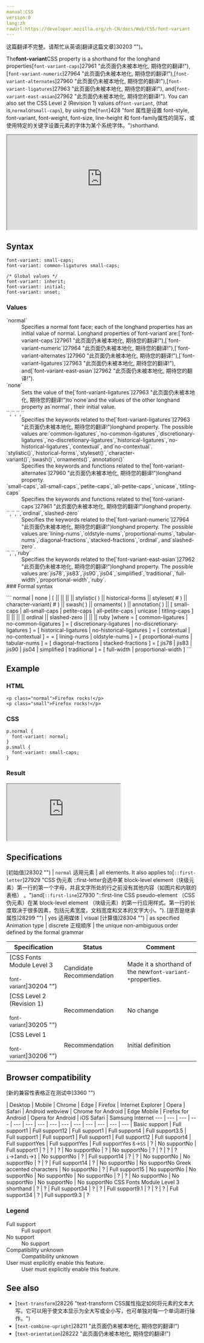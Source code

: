 ```yaml
---
manual:CSS
version:0
lang:zh
rawUrl:https://developer.mozilla.org/zh-CN/docs/Web/CSS/font-variant
---
```




这篇翻译不完整。请帮忙从英语[翻译这篇文章]30203 "")。






The**font-variant**CSS property is a shorthand for the longhand properties[`font-variant-caps`]27961 "此页面仍未被本地化, 期待您的翻译!"),[`font-variant-numeric`]27964 "此页面仍未被本地化, 期待您的翻译!"),[`font-variant-alternates`]27960 "此页面仍未被本地化, 期待您的翻译!"),[`font-variant-ligatures`]27963 "此页面仍未被本地化, 期待您的翻译!"), and[`font-variant-east-asian`]27962 "此页面仍未被本地化, 期待您的翻译!"). You can also set the CSS Level 2 (Revision 1) values of`font-variant`, (that is,`normal`or`small-caps`), by using the[`font`]428 "font 属性是设置 font-style, font-variant, font-weight, font-size, line-height 和 font-family属性的简写，或使用特定的关键字设置元素的字体为某个系统字体。")shorthand.

<iframe src='https://interactive-examples.mdn.mozilla.net/pages/css/font-variant.html' width='100%' height='250'></iframe>

## Syntax<a name="Syntax"></a>

```
font-variant: small-caps;
font-variant: common-ligatures small-caps;

/* Global values */
font-variant: inherit;
font-variant: initial;
font-variant: unset;
```

### Values<a name="Values"></a>
<dl><dt id=''>`normal`</dt><dd>Specifies a normal font face; each of the longhand properties has an initial value of normal. Longhand properties of`font-variant`are:[`font-variant-caps`]27961 "此页面仍未被本地化, 期待您的翻译!"),[`font-variant-numeric`]27964 "此页面仍未被本地化, 期待您的翻译!"),[`font-variant-alternates`]27960 "此页面仍未被本地化, 期待您的翻译!"),[`font-variant-ligatures`]27963 "此页面仍未被本地化, 期待您的翻译!"), and[`font-variant-east-asian`]27962 "此页面仍未被本地化, 期待您的翻译!").</dd><dt id=''>`none`</dt><dd>Sets the value of the[`font-variant-ligatures`]27963 "此页面仍未被本地化, 期待您的翻译!")to`none`and the values of the other longhand property as`normal`, their initial value.</dd><dt id=''>`<common-lig-values>`,`<discretionary-lig-values>`,`<historical-lig-values>`,`<contextual-alt-values>`</dt><dd>Specifies the keywords related to the[`font-variant-ligatures`]27963 "此页面仍未被本地化, 期待您的翻译!")longhand property. The possible values are:`common-ligatures`,`no-common-ligatures`,`discretionary-ligatures`,`no-discretionary-ligatures`,`historical-ligatures`,`no-historical-ligatures`,`contextual`, and`no-contextual`.</dd><dt id=''>`stylistic()`,`historical-forms`,`styleset()`,`character-variant()`,`swash()`,`ornaments()`,`annotation()`</dt><dd>Specifies the keywords and functions related to the[`font-variant-alternates`]27960 "此页面仍未被本地化, 期待您的翻译!")longhand property.</dd><dt id=''>`small-caps`,`all-small-caps`,`petite-caps`,`all-petite-caps`,`unicase`,`titling-caps`</dt><dd>Specifies the keywords and functions related to the[`font-variant-caps`]27961 "此页面仍未被本地化, 期待您的翻译!")longhand property.</dd><dt id=''>`<numeric-figure-values>`,`<numeric-spacing-values>`,`<numeric-fraction-values>`,`ordinal`,`slashed-zero`</dt><dd>Specifies the keywords related to the[`font-variant-numeric`]27964 "此页面仍未被本地化, 期待您的翻译!")longhand property. The possible values are:`lining-nums`,`oldstyle-nums`,`proportional-nums`,`tabular-nums`,`diagonal-fractions`,`stacked-fractions`,`ordinal`, and`slashed-zero`.</dd><dt id=''>`<east-asian-variant-values>`,`<east-asian-width-values>`,`ruby`</dt><dd>Specifies the keywords related to the[`font-variant-east-asian`]27962 "此页面仍未被本地化, 期待您的翻译!")longhand property. The possible values are:`jis78`,`jis83`,`jis90`,`jis04`,`simplified`,`traditional`,`full-width`,`proportional-width`,`ruby`.</dd><dt id=''>
### Formal syntax<a name="Formal_syntax"></a>
</dt></dl>
```
normal | none | [ <common-lig-values> || <discretionary-lig-values> || <historical-lig-values> || <contextual-alt-values> || stylistic( <feature-value-name> ) || historical-forms || styleset( <feature-value-name># ) || character-variant( <feature-value-name># ) || swash( <feature-value-name> ) || ornaments( <feature-value-name> ) || annotation( <feature-value-name> ) || [ small-caps | all-small-caps | petite-caps | all-petite-caps | unicase | titling-caps ] || <numeric-figure-values> || <numeric-spacing-values> || <numeric-fraction-values> || ordinal || slashed-zero || <east-asian-variant-values> || <east-asian-width-values> || ruby ]where <common-lig-values> = [ common-ligatures | no-common-ligatures ]<discretionary-lig-values> = [ discretionary-ligatures | no-discretionary-ligatures ]<historical-lig-values> = [ historical-ligatures | no-historical-ligatures ]<contextual-alt-values> = [ contextual | no-contextual ]<feature-value-name> = <custom-ident><numeric-figure-values> = [ lining-nums | oldstyle-nums ]<numeric-spacing-values> = [ proportional-nums | tabular-nums ]<numeric-fraction-values> = [ diagonal-fractions | stacked-fractions ]<east-asian-variant-values> = [ jis78 | jis83 | jis90 | jis04 | simplified | traditional ]<east-asian-width-values> = [ full-width | proportional-width ]
```

## Example<a name="Example"></a>

### HTML<a name="HTML"></a>

```
<p class="normal">Firefox rocks!</p>
<p class="small">Firefox rocks!</p>
```

### CSS<a name="CSS"></a>

```
p.normal {
  font-variant: normal;
}
p.small {
  font-variant: small-caps;
}
```

### Result<a name="Result"></a>


<iframe src='https://mdn.mozillademos.org/zh-CN/docs/Web/CSS/font-variant$samples/Example?revision=1369800' width='null' height='null'></iframe>



## Specifications<a name="Specifications"></a>

[初始值]28302 "") | `normal` 
适用元素 | all elements. It also applies to[`::first-letter`]27929 "CSS 伪元素 ::first-letter会选中某 block-level element（块级元素）第一行的第一个字母，并且文字所处的行之前没有其他内容（如图片和内联的表格） 。")and[`::first-line`]27930 "::first-line CSS pseudo-element （CSS伪元素）在某 block-level element （块级元素）的第一行应用样式。第一行的长度取决于很多因素，包括元素宽度，文档宽度和文本的文字大小。"). 
[是否是继承属性]28299 "") | yes 
适用媒体 | visual 
[计算值]28304 "") | as specified 
Animation type | discrete 
正规顺序 | the unique non-ambiguous order defined by the formal grammar 


Specification | Status | Comment 
 ---  |  ---  |  ---  | 
[CSS Fonts Module Level 3<br></br><small>font-variant</small>]30204 "") | Candidate Recommendation | Made it a shorthand of the new`font-variant-*`properties. 
[CSS Level 2 (Revision 1)<br></br><small>font-variant</small>]30205 "") | Recommendation | No change 
[CSS Level 1<br></br><small>font-variant</small>]30206 "") | Recommendation | Initial definition 


## Browser compatibility<a name="Browser_compatibility"></a>
[新的兼容性表格正在测试中<i></i>]3360 "")

 | <abbr>Desktop<i></i></abbr> | <abbr>Mobile<i></i></abbr> 
 | <abbr>Chrome<i></i></abbr> | <abbr>Edge<i></i></abbr> | <abbr>Firefox<i></i></abbr> | <abbr>Internet Explorer<i></i></abbr> | <abbr>Opera<i></i></abbr> | <abbr>Safari<i></i></abbr> | <abbr>Android webview<i></i></abbr> | <abbr>Chrome for Android<i></i></abbr> | <abbr>Edge Mobile<i></i></abbr> | <abbr>Firefox for Android<i></i></abbr> | <abbr>Opera for Android<i></i></abbr> | <abbr>iOS Safari<i></i></abbr> | <abbr>Samsung Internet<i></i></abbr> 
 ---  |  ---  |  ---  |  ---  |  ---  |  ---  |  ---  |  ---  |  ---  |  ---  |  ---  |  ---  |  ---  |  ---  | 
Basic support | <abbr>Full support</abbr>1 | <abbr>Full support</abbr>12 | <abbr>Full support</abbr>1 | <abbr>Full support</abbr>4 | <abbr>Full support</abbr>3.5 | <abbr>Full support</abbr>1 | <abbr>Full support</abbr>1 | <abbr>Full support</abbr>1 | <abbr>Full support</abbr>12 | <abbr>Full support</abbr>4 | <abbr>Full support</abbr>Yes | <abbr>Full support</abbr>Yes | <abbr>Full support</abbr>Yes 
`ß`→`SS` | <abbr>?</abbr> | <abbr>No support</abbr>No | <abbr>Full support</abbr>1 | <abbr>?</abbr> | <abbr>?</abbr> | <abbr>?</abbr> | <abbr>No support</abbr>No | <abbr>?</abbr> | <abbr>No support</abbr>No | <abbr>?</abbr> | <abbr>?</abbr> | <abbr>?</abbr> | <abbr>?</abbr> 
`i`→`İ`and`ı`→`I` | <abbr>No support</abbr>No | <abbr>?</abbr> | <abbr>Full support</abbr>14 | <abbr>?</abbr> | <abbr>?</abbr> | <abbr>No support</abbr>No | <abbr>No support</abbr>No | <abbr>?</abbr> | <abbr>?</abbr> | <abbr>Full support</abbr>14 | <abbr>?</abbr> | <abbr>No support</abbr>No | <abbr>No support</abbr>No 
Greek accented characters | <abbr>No support</abbr>No | <abbr>?</abbr> | <abbr>Full support</abbr>15 | <abbr>No support</abbr>No | <abbr>No support</abbr>No | <abbr>No support</abbr>No | <abbr>No support</abbr>No | <abbr>?</abbr> | <abbr>?</abbr> | <abbr>No support</abbr>No | <abbr>No support</abbr>No | <abbr>No support</abbr>No | <abbr>No support</abbr>No 
CSS Fonts Module Level 3 shorthand | <abbr>?</abbr> | <abbr>?</abbr> | <abbr>Full support</abbr>34 | <abbr>?</abbr> | <abbr>?</abbr> | <abbr>Full support</abbr>9.1 | <abbr>?</abbr> | <abbr>?</abbr> | <abbr>?</abbr> | <abbr>Full support</abbr>34 | <abbr>?</abbr> | <abbr>Full support</abbr>9.3 | <abbr>?</abbr> 


### Legend<a name="Legend"></a>
<dl><dt id=''><abbr>Full support</abbr></dt><dd>Full support</dd><dt id=''><abbr>No support</abbr></dt><dd>No support</dd><dt id=''><abbr>Compatibility unknown</abbr></dt><dd>Compatibility unknown</dd><dt id=''><abbr>User must explicitly enable this feature.<i></i></abbr></dt><dd>User must explicitly enable this feature.</dd></dl>


## See also<a name="See_also"></a>

* [`text-transform`]28226 "text-transform CSS属性指定如何将元素的文本大写。它可以用于使文本显示为全大写或全小写，也可单独对每一个单词进行操作。")
* [`text-combine-upright`]28211 "此页面仍未被本地化, 期待您的翻译!")
* [`text-orientation`]28222 "此页面仍未被本地化, 期待您的翻译!")




